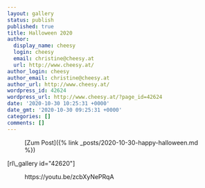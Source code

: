 ```yaml
---
layout: gallery
status: publish
published: true
title: Halloween 2020
author:
  display_name: cheesy
  login: cheesy
  email: christine@cheesy.at
  url: http://www.cheesy.at/
author_login: cheesy
author_email: christine@cheesy.at
author_url: http://www.cheesy.at/
wordpress_id: 42624
wordpress_url: http://www.cheesy.at/?page_id=42624
date: '2020-10-30 10:25:31 +0000'
date_gmt: '2020-10-30 09:25:31 +0000'
categories: []
comments: []
---
```

<!-- wp:core-embed/wordpress {"url":"http://www.cheesy.at/2020/10/happy-halloween/","type":"rich","providerNameSlug":"cheesy-at","className":""} -->
<figure class="wp-block-embed-wordpress wp-block-embed is-type-rich is-provider-cheesy-at">
<div class="wp-block-embed__wrapper">
[Zum Post]({% link _posts/2020-10-30-happy-halloween.md %})
</div>
</figure>
<!-- /wp:core-embed/wordpress -->
<!-- wp:paragraph -->
[rl\_gallery id="42620"]
<!-- /wp:paragraph -->
<!-- wp:core-embed/youtube {"url":"https://youtu.be/zcbXyNePRqA","type":"video","providerNameSlug":"youtube","className":"wp-embed-aspect-16-9 wp-has-aspect-ratio"} -->
<figure class="wp-block-embed-youtube wp-block-embed is-type-video is-provider-youtube wp-embed-aspect-16-9 wp-has-aspect-ratio">
<div class="wp-block-embed__wrapper">
https://youtu.be/zcbXyNePRqA
</div>
</figure>
<!-- /wp:core-embed/youtube -->
